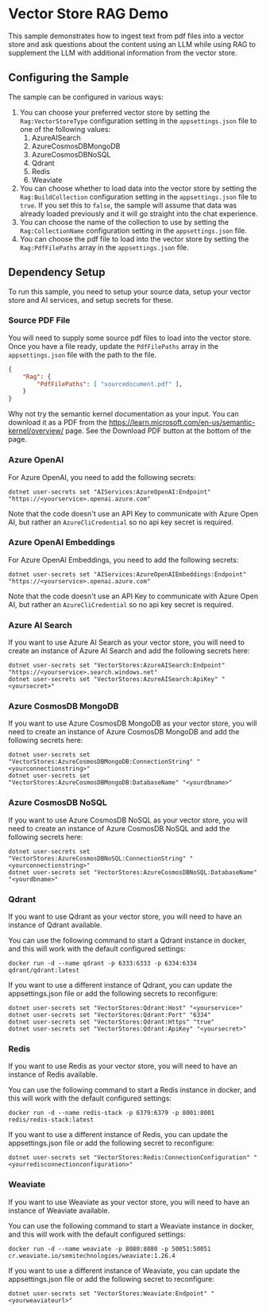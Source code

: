 ﻿# Vector Store RAG Demo

This sample demonstrates how to ingest text from pdf files into a vector store and ask questions about the content
using an LLM while using RAG to supplement the LLM with additional information from the vector store.

## Configuring the Sample

The sample can be configured in various ways:

1. You can choose your preferred vector store by setting the `Rag:VectorStoreType` configuration setting in the `appsettings.json` file to one of the following values:
   1. AzureAISearch
   1. AzureCosmosDBMongoDB
   1. AzureCosmosDBNoSQL
   1. Qdrant
   1. Redis
   1. Weaviate
1. You can choose whether to load data into the vector store by setting the `Rag:BuildCollection` configuration setting in the `appsettings.json` file to `true`. If you set this to `false`, the sample will assume that data was already loaded previously and it will go straight into the chat experience.
1. You can choose the name of the collection to use by setting the `Rag:CollectionName` configuration setting in the `appsettings.json` file.
1. You can choose the pdf file to load into the vector store by setting the `Rag:PdfFilePaths` array in the `appsettings.json` file.

## Dependency Setup

To run this sample, you need to setup your source data, setup your vector store and AI services, and setup secrets for these.

### Source PDF File

You will need to supply some source pdf files to load into the vector store.
Once you have a file ready, update the `PdfFilePaths` array in the `appsettings.json` file with the path to the file.

```json
{
    "Rag": {
        "PdfFilePaths": [ "sourcedocument.pdf" ],
    }
}
```

Why not try the semantic kernel documentation as your input.
You can download it as a PDF from the https://learn.microsoft.com/en-us/semantic-kernel/overview/ page.
See the Download PDF button at the bottom of the page.

### Azure OpenAI

For Azure OpenAI, you need to add the following secrets:

```cli
dotnet user-secrets set "AIServices:AzureOpenAI:Endpoint" "https://<yourservice>.openai.azure.com"
```

Note that the code doesn't use an API Key to communicate with Azure Open AI, but rather an `AzureCliCredential` so no api key secret is required.

### Azure OpenAI Embeddings

For Azure OpenAI Embeddings, you need to add the following secrets:

```cli
dotnet user-secrets set "AIServices:AzureOpenAIEmbeddings:Endpoint" "https://<yourservice>.openai.azure.com"
```

Note that the code doesn't use an API Key to communicate with Azure Open AI, but rather an `AzureCliCredential` so no api key secret is required.

### Azure AI Search

If you want to use Azure AI Search as your vector store, you will need to create an instance of Azure AI Search and add
the following secrets here:

```cli
dotnet user-secrets set "VectorStores:AzureAISearch:Endpoint" "https://<yourservice>.search.windows.net"
dotnet user-secrets set "VectorStores:AzureAISearch:ApiKey" "<yoursecret>"
```

### Azure CosmosDB MongoDB

If you want to use Azure CosmosDB MongoDB as your vector store, you will need to create an instance of Azure CosmosDB MongoDB and add
the following secrets here:

```cli
dotnet user-secrets set "VectorStores:AzureCosmosDBMongoDB:ConnectionString" "<yourconnectionstring>"
dotnet user-secrets set "VectorStores:AzureCosmosDBMongoDB:DatabaseName" "<yourdbname>"
```

### Azure CosmosDB NoSQL

If you want to use Azure CosmosDB NoSQL as your vector store, you will need to create an instance of Azure CosmosDB NoSQL and add
the following secrets here:

```cli
dotnet user-secrets set "VectorStores:AzureCosmosDBNoSQL:ConnectionString" "<yourconnectionstring>"
dotnet user-secrets set "VectorStores:AzureCosmosDBNoSQL:DatabaseName" "<yourdbname>"
```

### Qdrant

If you want to use Qdrant as your vector store, you will need to have an instance of Qdrant available.

You can use the following command to start a Qdrant instance in docker, and this will work with the default configured settings:

```cli
docker run -d --name qdrant -p 6333:6333 -p 6334:6334 qdrant/qdrant:latest
```

If you want to use a different instance of Qdrant, you can update the appsettings.json file or add the following secrets to reconfigure:

```cli
dotnet user-secrets set "VectorStores:Qdrant:Host" "<yourservice>"
dotnet user-secrets set "VectorStores:Qdrant:Port" "6334"
dotnet user-secrets set "VectorStores:Qdrant:Https" "true"
dotnet user-secrets set "VectorStores:Qdrant:ApiKey" "<yoursecret>"
```

### Redis

If you want to use Redis as your vector store, you will need to have an instance of Redis available.

You can use the following command to start a Redis instance in docker, and this will work with the default configured settings:

```cli
docker run -d --name redis-stack -p 6379:6379 -p 8001:8001 redis/redis-stack:latest
```

If you want to use a different instance of Redis, you can update the appsettings.json file or add the following secret to reconfigure:

```cli
dotnet user-secrets set "VectorStores:Redis:ConnectionConfiguration" "<yourredisconnectionconfiguration>"
```

### Weaviate

If you want to use Weaviate as your vector store, you will need to have an instance of Weaviate available.

You can use the following command to start a Weaviate instance in docker, and this will work with the default configured settings:

```cli
docker run -d --name weaviate -p 8080:8080 -p 50051:50051 cr.weaviate.io/semitechnologies/weaviate:1.26.4
```

If you want to use a different instance of Weaviate, you can update the appsettings.json file or add the following secret to reconfigure:

```cli
dotnet user-secrets set "VectorStores:Weaviate:Endpoint" "<yourweaviateurl>"
```
